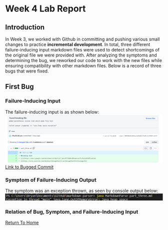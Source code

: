 # Week 4 Lab Report

## Introduction

In Week 3, we worked with Github in committing and pushing various small changes
to practice **incremental development**.  In total, three different 
failure-inducing input markdown files were used to detect shortcomings of the
original file we were provided with.  After analyzing the symptoms and 
determining the bug, we reworked our code to work with the new files while ensuring compatibility with
other markdown files.  Below is a record of three bugs that were fixed.

## First Bug
### Failure-Inducing Input
The failure-inducing input is as shown below:
![2_pic_1](Images/report2/2_pic_1.png)
[Link to Bugged Commit](https://github.com/ZhuZiLiBryan/markdown-parser/commit/08550bb5e026eacbd5d8d123d5cfef97021cdf31)
### Symptom of Failure-Inducing Output
The symptom was an exception thrown, as seen by console output below:
![2_pic_2](Images/report2/2_pic_2.png)
### Relation of Bug, Symptom, and Failure-Inducing Input




[Return To Home](https://zhuzilibryan.github.io/cse15l-lab-reports/)